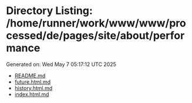 # Directory Listing: /home/runner/work/www/www/processed/de/pages/site/about/performance
Generated on: Wed May  7 05:17:12 UTC 2025

- [README.md](README.md)
- [future.html.md](future.html.md)
- [history.html.md](history.html.md)
- [index.html.md](index.html.md)
